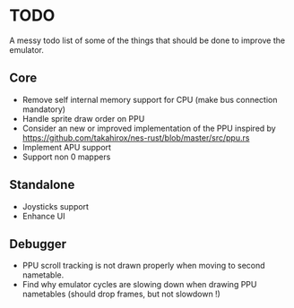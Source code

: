 # TODO

A messy todo list of some of the things that should be done to improve the emulator.

## Core

- Remove self internal memory support for CPU (make bus connection mandatory)
- Handle sprite draw order on PPU
- Consider an new or improved implementation of the PPU inspired by https://github.com/takahirox/nes-rust/blob/master/src/ppu.rs
- Implement APU support
- Support non 0 mappers

## Standalone

- Joysticks support
- Enhance UI

## Debugger

- PPU scroll tracking is not drawn properly when moving to second nametable.
- Find why emulator cycles are slowing down when drawing PPU nametables (should drop frames, but not slowdown !)

